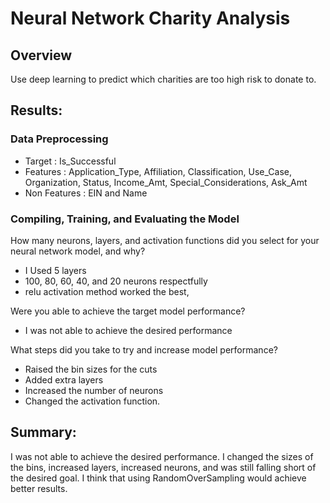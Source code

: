# Neural Network Charity Analysis

## Overview
Use deep learning to predict which charities are too high risk to donate to.

## Results: 
### Data Preprocessing
- Target : Is_Successful
- Features : Application_Type, Affiliation, Classification, Use_Case, Organization, Status, Income_Amt, Special_Considerations, Ask_Amt
- Non Features : EIN and Name
### Compiling, Training, and Evaluating the Model
How many neurons, layers, and activation functions did you select for your neural network model, and why?
- I Used 5 layers
- 100, 80, 60, 40, and 20 neurons respectfully
- relu activation method worked the best,

Were you able to achieve the target model performance?
- I was not able to achieve the desired performance

What steps did you take to try and increase model performance?
- Raised the bin sizes for the cuts
- Added extra layers
- Increased the number of neurons
- Changed the activation function.

## Summary: 
I was not able to achieve the desired performance. I changed the sizes of the bins, increased layers, increased neurons, and was still falling short of the desired goal. I think that using RandomOverSampling would achieve better results.
